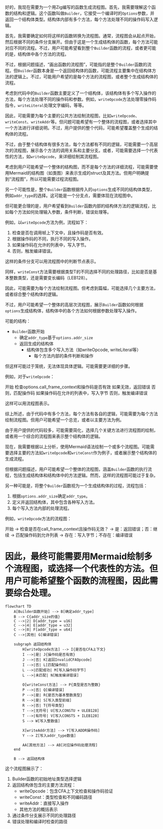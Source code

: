 好的，我现在需要为一个用Zig编写的函数生成流程图。首先，我需要理解这个函数的结构和逻辑。这个函数叫做`Builder`，它接受一个编译时的`Options`参数，并返回一个结构体类型。结构体内部有多个方法，每个方法处理不同的操作码写入逻辑。

首先，我需要确定如何将这样的函数转换为流程图。通常，流程图会从起点开始，然后根据不同的条件分支展开。但由于这是一个生成结构体的函数，每个方法可能对应不同的流程。不过，用户可能希望看到整个`Builder`函数的流程，或者更可能的是，结构体中各个方法的流程。

不过，根据问题描述，“画出函数的流程图”，可能指的是整个`Builder`函数的流程。但`Builder`函数本身是一个返回结构体的函数，可能流程主要集中在结构体方法的逻辑上。不过，可能用户希望的是每个方法的流程图，或者整个生成结构体的流程。

考虑到代码中的`Builder`函数主要定义了一个结构体，该结构体有多个写入操作的方法，每个方法处理不同的操作码和参数。例如，`writeOpcode`方法处理零操作码指令，`writeLiteral`处理文字编码，等等。

因此，可能需要为每个主要的公共方法绘制流程图，比如`writeOpcode`、`writeConst`、`writeAddr`等。但问题可能希望有一个整体的流程图，或者选择其中一个方法进行详细说明。不过，用户提供的整个代码，可能希望覆盖整个生成的结构体的流程。

不过，由于整个结构体有很多方法，每个方法都有不同的逻辑，可能需要一个高层次的流程图，展示各个方法的调用关系和主要分支。或者，可能需要选择一个代表性的方法，如`writeOpcode`，来详细绘制其流程图。

考虑到用户可能希望一个整体的结构图，而不是每个方法的详细流程，可能需要使用Mermaid的结构图（如类图）来表示生成的struct及其方法。但用户明确提到“流程图”，所以可能需要过程流程图。

另一个可能性是，整个`Builder`函数根据传入的`options`生成不同的结构体类型，例如`addr_type`的选择。这可能是一个分支点，需要体现在流程图中。

但可能更合理的是，用户希望看到`Builder`函数内部的结构体方法的逻辑流程，比如每个方法如何处理输入参数，条件判断，错误处理等。

例如，以`writeOpcode`方法为例，流程如下：

1. 检查是否在调用帧上下文中，且操作码是否有效。
2. 根据操作码的不同，执行不同的写入操作。
3. 如果操作码在允许的列表中，写入字节。
4. 否则，触发编译错误。

这样的条件分支可以用流程图中的判断节点表示。

同样，`writeConst`方法需要根据类型T的不同选择不同的处理路径，比如是否是基本整数类型，还是需要变长编码（LEB128）。

因此，可能需要为每个方法绘制流程图。但考虑到篇幅，可能选择几个主要方法，或者综合整个结构体的逻辑。

不过，用户可能希望一个整体的高层次流程图，展示`Builder`函数如何根据`options`生成结构体，结构体中的各个方法如何根据参数处理写入操作。

可能的结构：

- `Builder`函数开始
  - 确定`addr_type`基于`options.addr_size`
  - 返回生成的结构体
    - 结构体包含多个写入方法（如writeOpcode, writeLiteral等）
      - 每个方法内部的条件判断和操作

但这样可能过于笼统，无法体现具体逻辑。可能需要更详细的步骤。

例如，对于`writeOpcode`：

开始
检查options.call_frame_context和操作码是否有效
如果无效，返回错误
否则，匹配操作码
如果操作码在允许的列表中，写入字节
否则，触发编译错误

这样可以用流程图表示。

综上所述，由于代码中有多个方法，每个方法有各自的逻辑，可能需要为每个方法绘制流程图。但用户可能希望一个总览，或者以主要方法为例。

由于用户提供的代码较多，可能需要简化，选择几个关键方法进行流程图的绘制，或者用一个综合的流程图来表示整个结构体的逻辑。

现在，我需要根据以上分析，使用Mermaid语法绘制一个或多个流程图。可能需要选择主要的方法如`writeOpcode`和`writeConst`作为例子，或者展示整个结构体的生成流程。

但根据问题描述，用户可能希望一个整体的流程图，涵盖`Builder`函数的执行流程，包括生成结构体和结构体中的方法逻辑。然而，这样的流程图可能过于复杂。

另一种可能是，将整个`Builder`函数视为一个生成结构体的过程，流程包括：

1. 根据`options.addr_size`确定`addr_type`。
2. 定义并返回结构体，其中包含各种写入方法。
3. 每个写入方法内部的处理流程。

例如，`writeOpcode`方法的流程图：

开始 -> 检查是否在call_frame_context且操作码无效？ -> 是：返回错误；否：继续
-> 匹配操作码到允许列表 -> 存在：写入字节；不存在：编译错误

因此，最终可能需要用Mermaid绘制多个流程图，或选择一个代表性的方法。但用户可能希望整个函数的流程图，因此需要综合处理。
================================================
```mermaid
flowchart TD
    A[Builder函数开始] --> B[确定addr_type]
    B --> C{addr_size的值}
    C -->|2| D[addr_type = u16]
    C -->|4| E[addr_type = u32]
    C -->|8| F[addr_type = u64]
    C -->|其他| G[编译错误]
    
    subgraph 返回结构体
        H[writeOpcode方法] --> I{是否在CFA上下文}
        I -->|是| J{操作码是否有效}
        J -->|否| K[返回InvalidCFAOpcode]
        I -->|否| L[匹配操作码]
        L -->|匹配成功| M[写入操作码字节]
        L -->|未匹配| N[触发编译错误]
        
        O[writeConst方法] --> P{类型是否为整数}
        P -->|否| Q[编译错误]
        P -->|是| R{是否为基本整数类型}
        R -->|是| S[写入类型前缀]
        R -->|否| T{符号类型}
        T -->|无符号| U[写入CONSTU + ULEB128]
        T -->|有符号| V[写入CONSTS + ILEB128]
        S --> W[写入整数值]
        
        X[writeAddr方法] --> Y[写入ADDR操作码]
        Y --> Z[写入addr_type数值]
        
        AA[其他方法] --> AB[对应操作码处理流程]
    end
    
    B --> 返回结构体
``` 

这个流程图展示了：
1. Builder函数的初始地址类型选择逻辑
2. 返回结构体包含的主要方法流程：
   - writeOpcode：包含CFA上下文检查和操作码验证
   - writeConst：类型检查和不同编码路径
   - writeAddr：直接写入操作
   - 其他方法的概括表示
3. 通过条件分支展示不同的处理路径
4. 错误处理和编译时检查的路径